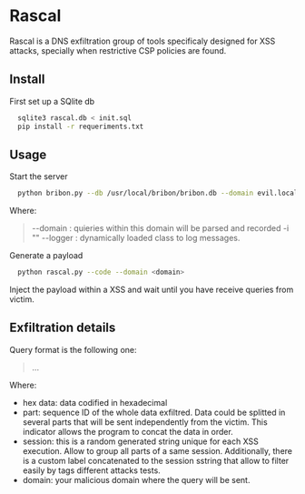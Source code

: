# Rascal

Rascal is a DNS exfiltration group of tools specificaly designed for XSS attacks, specially when restrictive CSP policies are found. 

## Install

First set up a SQlite db

```bash
  sqlite3 rascal.db < init.sql
  pip install -r requeriments.txt
```

## Usage
Start the server
```bash
  python bribon.py --db /usr/local/bribon/bribon.db --domain evil.local -i "*.evil.com IN A 10.22.3.55" --logger bribonlogger
```

Where:
>  --domain <domain>: quieries within this domain will be parsed and recorded
>  -i "<zone register>"
>  --logger <logger class>: dynamically loaded class to log messages.

Generate a payload
```bash
  python rascal.py --code --domain <domain> 
```

Inject the payload within a XSS and wait until you have receive queries from victim. 


## Exfiltration details

Query format is the following one:
>  <hex data>.<part>.<session>.<domain>

Where:
- hex data: data codified in hexadecimal
- part: sequence ID of the whole data exfiltred. Data could be splitted in several parts that will be sent independently from the victim. This indicator allows the program to concat the data in order.
- session: this is a random generated string unique for each XSS execution. Allow to group all parts of a same session. Additionally, there is a custom label concatenated to the session sstring that allow to filter easily by tags different attacks tests.
- domain: your malicious domain where the query will be sent.


